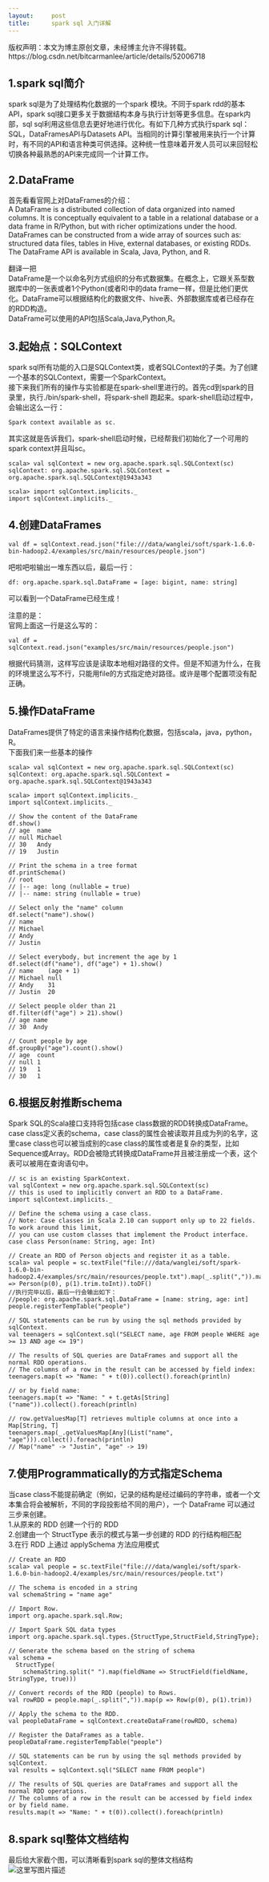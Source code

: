 ```yaml
---
layout:     post
title:      spark sql 入门详解
---
```

<div id="article_content" class="article_content clearfix csdn-tracking-statistics" data-pid="blog" data-mod="popu_307" data-dsm="post">
								<div class="article-copyright">
					版权声明：本文为博主原创文章，未经博主允许不得转载。					https://blog.csdn.net/bitcarmanlee/article/details/52006718				</div>
								            <div id="content_views" class="markdown_views prism-atom-one-dark">
							<!-- flowchart 箭头图标 勿删 -->
							<svg xmlns="http://www.w3.org/2000/svg" style="display: none;"><path stroke-linecap="round" d="M5,0 0,2.5 5,5z" id="raphael-marker-block" style="-webkit-tap-highlight-color: rgba(0, 0, 0, 0);"></path></svg>
							<h2 id="1spark-sql简介">1.spark sql简介</h2>

<p>spark sql是为了处理结构化数据的一个spark 模块。不同于spark rdd的基本API，spark sql接口更多关于数据结构本身与执行计划等更多信息。在spark内部，sql sql利用这些信息去更好地进行优化。有如下几种方式执行spark sql：SQL，DataFramesAPI与Datasets API。当相同的计算引擎被用来执行一个计算时，有不同的API和语言种类可供选择。这种统一性意味着开发人员可以来回轻松切换各种最熟悉的API来完成同一个计算工作。</p>



<h2 id="2dataframe">2.DataFrame</h2>

<p>首先看看官网上对DataFrames的介绍： <br>
A DataFrame is a distributed collection of data organized into named columns. It is conceptually equivalent to a table in a relational database or a data frame in R/Python, but with richer optimizations under the hood. DataFrames can be constructed from a wide array of sources such as: structured data files, tables in Hive, external databases, or existing RDDs. <br>
The DataFrame API is available in Scala, Java, Python, and R.</p>

<p>翻译一把 <br>
DataFrame是一个以命名列方式组织的分布式数据集。在概念上，它跟关系型数据库中的一张表或者1个Python(或者R)中的data frame一样，但是比他们更优化。DataFrame可以根据结构化的数据文件、hive表、外部数据库或者已经存在的RDD构造。 <br>
DataFrame可以使用的API包括Scala,Java,Python,R。</p>



<h2 id="3起始点sqlcontext">3.起始点：SQLContext</h2>

<p>spark sql所有功能的入口是SQLContext类，或者SQLContext的子类。为了创建一个基本的SQLContext，需要一个SparkContext。 <br>
接下来我们所有的操作与实验都是在spark-shell里进行的。首先cd到spark的目录里，执行./bin/spark-shell，将spark-shell 跑起来。spark-shell启动过程中，会输出这么一行：</p>



<pre class="prettyprint"><code class=" hljs cs">Spark context available <span class="hljs-keyword">as</span> sc.</code></pre>

<p>其实这就是告诉我们，spark-shell启动时候，已经帮我们初始化了一个可用的spark context并且叫sc。</p>



<pre class="prettyprint"><code class=" hljs avrasm">scala&gt; val sqlContext = new org<span class="hljs-preprocessor">.apache</span><span class="hljs-preprocessor">.spark</span><span class="hljs-preprocessor">.sql</span><span class="hljs-preprocessor">.SQLContext</span>(sc)
<span class="hljs-label">sqlContext:</span> org<span class="hljs-preprocessor">.apache</span><span class="hljs-preprocessor">.spark</span><span class="hljs-preprocessor">.sql</span><span class="hljs-preprocessor">.SQLContext</span> = org<span class="hljs-preprocessor">.apache</span><span class="hljs-preprocessor">.spark</span><span class="hljs-preprocessor">.sql</span><span class="hljs-preprocessor">.SQLContext</span><span class="hljs-localvars">@1943</span>a343

scala&gt; import sqlContext<span class="hljs-preprocessor">.implicits</span>._
import sqlContext<span class="hljs-preprocessor">.implicits</span>._</code></pre>



<h2 id="4创建dataframes">4.创建DataFrames</h2>



<pre class="prettyprint"><code class=" hljs avrasm">val df = sqlContext<span class="hljs-preprocessor">.read</span><span class="hljs-preprocessor">.json</span>(<span class="hljs-string">"file:///data/wanglei/soft/spark-1.6.0-bin-hadoop2.4/examples/src/main/resources/people.json"</span>)</code></pre>

<p>吧啦吧啦输出一堆东西以后，最后一行：</p>



<pre class="prettyprint"><code class=" hljs avrasm"><span class="hljs-label">df:</span> org<span class="hljs-preprocessor">.apache</span><span class="hljs-preprocessor">.spark</span><span class="hljs-preprocessor">.sql</span><span class="hljs-preprocessor">.DataFrame</span> = [age: bigint, name: string]</code></pre>

<p>可以看到一个DataFrame已经生成！</p>

<p>注意的是： <br>
官网上面这一行是这么写的：</p>



<pre class="prettyprint"><code class=" hljs avrasm">val df = sqlContext<span class="hljs-preprocessor">.read</span><span class="hljs-preprocessor">.json</span>(<span class="hljs-string">"examples/src/main/resources/people.json"</span>)</code></pre>

<p>根据代码猜测，这样写应该是读取本地相对路径的文件。但是不知道为什么，在我的环境里这么写不行，只能用file的方式指定绝对路径。或许是哪个配置项没有配正确。</p>



<h2 id="5操作dataframe">5.操作DataFrame</h2>

<p>DataFrames提供了特定的语言来操作结构化数据，包括scala，java，python，R。 <br>
下面我们来一些基本的操作</p>



<pre class="prettyprint"><code class=" hljs lasso">scala<span class="hljs-subst">&gt;</span> val sqlContext <span class="hljs-subst">=</span> <span class="hljs-literal">new</span> org<span class="hljs-built_in">.</span>apache<span class="hljs-built_in">.</span>spark<span class="hljs-built_in">.</span>sql<span class="hljs-built_in">.</span>SQLContext(sc)
sqlContext: org<span class="hljs-built_in">.</span>apache<span class="hljs-built_in">.</span>spark<span class="hljs-built_in">.</span>sql<span class="hljs-built_in">.</span>SQLContext <span class="hljs-subst">=</span> org<span class="hljs-built_in">.</span>apache<span class="hljs-built_in">.</span>spark<span class="hljs-built_in">.</span>sql<span class="hljs-built_in">.</span>SQLContext@<span class="hljs-number">1943</span>a343

scala<span class="hljs-subst">&gt;</span> <span class="hljs-keyword">import</span> sqlContext<span class="hljs-built_in">.</span>implicits<span class="hljs-built_in">.</span>_
<span class="hljs-keyword">import</span> sqlContext<span class="hljs-built_in">.</span>implicits<span class="hljs-built_in">.</span>_

<span class="hljs-comment">// Show the content of the DataFrame</span>
df<span class="hljs-built_in">.</span>show()
<span class="hljs-comment">// age  name</span>
<span class="hljs-comment">// null Michael</span>
<span class="hljs-comment">// 30   Andy</span>
<span class="hljs-comment">// 19   Justin</span>

<span class="hljs-comment">// Print the schema in a tree format</span>
df<span class="hljs-built_in">.</span>printSchema()
<span class="hljs-comment">// root</span>
<span class="hljs-comment">// |-- age: long (nullable = true)</span>
<span class="hljs-comment">// |-- name: string (nullable = true)</span>

<span class="hljs-comment">// Select only the "name" column</span>
df<span class="hljs-built_in">.</span><span class="hljs-keyword">select</span>(<span class="hljs-string">"name"</span>)<span class="hljs-built_in">.</span>show()
<span class="hljs-comment">// name</span>
<span class="hljs-comment">// Michael</span>
<span class="hljs-comment">// Andy</span>
<span class="hljs-comment">// Justin</span>

<span class="hljs-comment">// Select everybody, but increment the age by 1</span>
df<span class="hljs-built_in">.</span><span class="hljs-keyword">select</span>(df(<span class="hljs-string">"name"</span>), df(<span class="hljs-string">"age"</span>) <span class="hljs-subst">+</span> <span class="hljs-number">1</span>)<span class="hljs-built_in">.</span>show()
<span class="hljs-comment">// name    (age + 1)</span>
<span class="hljs-comment">// Michael null</span>
<span class="hljs-comment">// Andy    31</span>
<span class="hljs-comment">// Justin  20</span>

<span class="hljs-comment">// Select people older than 21</span>
df<span class="hljs-built_in">.</span>filter(df(<span class="hljs-string">"age"</span>) <span class="hljs-subst">&gt;</span> <span class="hljs-number">21</span>)<span class="hljs-built_in">.</span>show()
<span class="hljs-comment">// age name</span>
<span class="hljs-comment">// 30  Andy</span>

<span class="hljs-comment">// Count people by age</span>
df<span class="hljs-built_in">.</span>groupBy(<span class="hljs-string">"age"</span>)<span class="hljs-built_in">.</span>count()<span class="hljs-built_in">.</span>show()
<span class="hljs-comment">// age  count</span>
<span class="hljs-comment">// null 1</span>
<span class="hljs-comment">// 19   1</span>
<span class="hljs-comment">// 30   1</span></code></pre>



<h2 id="6根据反射推断schema">6.根据反射推断schema</h2>

<p>Spark SQL的Scala接口支持将包括case class数据的RDD转换成DataFrame。 <br>
case class定义表的schema，case class的属性会被读取并且成为列的名字，这里case class也可以被当成别的case class的属性或者是复杂的类型，比如Sequence或Array。RDD会被隐式转换成DataFrame并且被注册成一个表，这个表可以被用在查询语句中。</p>



<pre class="prettyprint"><code class=" hljs avrasm">// sc is an existing SparkContext.
val sqlContext = new org<span class="hljs-preprocessor">.apache</span><span class="hljs-preprocessor">.spark</span><span class="hljs-preprocessor">.sql</span><span class="hljs-preprocessor">.SQLContext</span>(sc)
// this is used to implicitly convert an RDD to a DataFrame.
import sqlContext<span class="hljs-preprocessor">.implicits</span>._

// Define the schema using a case class.
// Note: Case classes <span class="hljs-keyword">in</span> Scala <span class="hljs-number">2.10</span> can support only up to <span class="hljs-number">22</span> fields. To work around this limit,
// you can use custom classes that implement the Product interface.
case class Person(name: String, age: Int)

// Create an RDD of Person objects <span class="hljs-keyword">and</span> register it as a table.
scala&gt; val people = sc<span class="hljs-preprocessor">.textFile</span>(<span class="hljs-string">"file:///data/wanglei/soft/spark-1.6.0-bin-hadoop2.4/examples/src/main/resources/people.txt"</span>)<span class="hljs-preprocessor">.map</span>(_<span class="hljs-preprocessor">.split</span>(<span class="hljs-string">","</span>))<span class="hljs-preprocessor">.map</span>(p =&gt; Person(p(<span class="hljs-number">0</span>), p(<span class="hljs-number">1</span>)<span class="hljs-preprocessor">.trim</span><span class="hljs-preprocessor">.toInt</span>))<span class="hljs-preprocessor">.toDF</span>()
//执行完毕以后，最后一行会输出如下：
//people: org<span class="hljs-preprocessor">.apache</span><span class="hljs-preprocessor">.spark</span><span class="hljs-preprocessor">.sql</span><span class="hljs-preprocessor">.DataFrame</span> = [name: string, age: int]
people<span class="hljs-preprocessor">.registerTempTable</span>(<span class="hljs-string">"people"</span>)

// SQL statements can be run by using the sql methods provided by sqlContext.
val teenagers = sqlContext<span class="hljs-preprocessor">.sql</span>(<span class="hljs-string">"SELECT name, age FROM people WHERE age &gt;= 13 AND age &lt;= 19"</span>)

// The results of SQL queries are DataFrames <span class="hljs-keyword">and</span> support all the normal RDD operations.
// The columns of a row <span class="hljs-keyword">in</span> the result can be accessed by field index:
teenagers<span class="hljs-preprocessor">.map</span>(t =&gt; <span class="hljs-string">"Name: "</span> + t(<span class="hljs-number">0</span>))<span class="hljs-preprocessor">.collect</span>()<span class="hljs-preprocessor">.foreach</span>(println)

// <span class="hljs-keyword">or</span> by field name:
teenagers<span class="hljs-preprocessor">.map</span>(t =&gt; <span class="hljs-string">"Name: "</span> + t<span class="hljs-preprocessor">.getAs</span>[String](<span class="hljs-string">"name"</span>))<span class="hljs-preprocessor">.collect</span>()<span class="hljs-preprocessor">.foreach</span>(println)

// row<span class="hljs-preprocessor">.getValuesMap</span>[T] retrieves multiple columns at once into a Map[String, T]
teenagers<span class="hljs-preprocessor">.map</span>(_<span class="hljs-preprocessor">.getValuesMap</span>[Any](List(<span class="hljs-string">"name"</span>, <span class="hljs-string">"age"</span>)))<span class="hljs-preprocessor">.collect</span>()<span class="hljs-preprocessor">.foreach</span>(println)
// Map(<span class="hljs-string">"name"</span> -&gt; <span class="hljs-string">"Justin"</span>, <span class="hljs-string">"age"</span> -&gt; <span class="hljs-number">19</span>)</code></pre>



<h2 id="7使用programmatically的方式指定schema">7.使用Programmatically的方式指定Schema</h2>

<p>当case class不能提前确定（例如，记录的结构是经过编码的字符串，或者一个文本集合将会被解析，不同的字段投影给不同的用户），一个 DataFrame 可以通过三步来创建。 <br>
1.从原来的 RDD 创建一个行的 RDD <br>
2.创建由一个 StructType 表示的模式与第一步创建的 RDD 的行结构相匹配 <br>
3.在行 RDD 上通过 applySchema 方法应用模式</p>



<pre class="prettyprint"><code class=" hljs avrasm">// Create an RDD
scala&gt; val people = sc<span class="hljs-preprocessor">.textFile</span>(<span class="hljs-string">"file:///data/wanglei/soft/spark-1.6.0-bin-hadoop2.4/examples/src/main/resources/people.txt"</span>)

// The schema is encoded <span class="hljs-keyword">in</span> a string
val schemaString = <span class="hljs-string">"name age"</span>

// Import Row.
import org<span class="hljs-preprocessor">.apache</span><span class="hljs-preprocessor">.spark</span><span class="hljs-preprocessor">.sql</span><span class="hljs-preprocessor">.Row</span><span class="hljs-comment">;</span>

// Import Spark SQL data types
import org<span class="hljs-preprocessor">.apache</span><span class="hljs-preprocessor">.spark</span><span class="hljs-preprocessor">.sql</span><span class="hljs-preprocessor">.types</span>.{StructType,StructField,StringType}<span class="hljs-comment">;</span>

// Generate the schema based on the string of schema
val schema =
  StructType(
    schemaString<span class="hljs-preprocessor">.split</span>(<span class="hljs-string">" "</span>)<span class="hljs-preprocessor">.map</span>(fieldName =&gt; StructField(fieldName, StringType, true)))

// Convert records of the RDD (people) to Rows.
val rowRDD = people<span class="hljs-preprocessor">.map</span>(_<span class="hljs-preprocessor">.split</span>(<span class="hljs-string">","</span>))<span class="hljs-preprocessor">.map</span>(p =&gt; Row(p(<span class="hljs-number">0</span>), p(<span class="hljs-number">1</span>)<span class="hljs-preprocessor">.trim</span>))

// Apply the schema to the RDD.
val peopleDataFrame = sqlContext<span class="hljs-preprocessor">.createDataFrame</span>(rowRDD, schema)

// Register the DataFrames as a table.
peopleDataFrame<span class="hljs-preprocessor">.registerTempTable</span>(<span class="hljs-string">"people"</span>)

// SQL statements can be run by using the sql methods provided by sqlContext.
val results = sqlContext<span class="hljs-preprocessor">.sql</span>(<span class="hljs-string">"SELECT name FROM people"</span>)

// The results of SQL queries are DataFrames <span class="hljs-keyword">and</span> support all the normal RDD operations.
// The columns of a row <span class="hljs-keyword">in</span> the result can be accessed by field index <span class="hljs-keyword">or</span> by field name.
results<span class="hljs-preprocessor">.map</span>(t =&gt; <span class="hljs-string">"Name: "</span> + t(<span class="hljs-number">0</span>))<span class="hljs-preprocessor">.collect</span>()<span class="hljs-preprocessor">.foreach</span>(println)</code></pre>



<h2 id="8spark-sql整体文档结构">8.spark sql整体文档结构</h2>

<p>最后给大家截个图，可以清晰看到spark sql的整体文档结构 <br>
<img src="https://img-blog.csdn.net/20160723222735013" alt="这里写图片描述" title=""></p>            </div>
						<link href="https://csdnimg.cn/release/phoenix/mdeditor/markdown_views-9e5741c4b9.css" rel="stylesheet">
                </div>